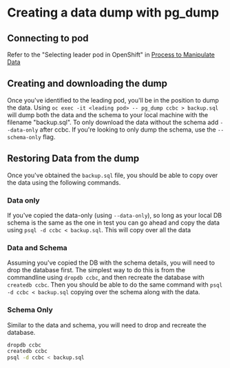 # Creating a data dump with pg_dump

## Connecting to pod

Refer to the "Selecting leader pod in OpenShift" in [Process to Manipulate Data](./process_to_manipulate_data.md)

## Creating and downloading the dump

Once you've identified to the leading pod, you'll be in the position to dump the data. Using `oc exec -it <leading pod> -- pg_dump ccbc > backup.sql` will dump both the data and the schema to your local machine with the filename "backup.sql". To only download the data without the schema add `--data-only` after ccbc. If you're looking to only dump the schema, use the `--schema-only` flag.

## Restoring Data from the dump

Once you've obtained the `backup.sql` file, you should be able to copy over the data using the following commands.

### Data only

If you've copied the data-only (using `--data-only`), so long as your local DB schema is the same as the one in test you can go ahead and copy the data using `psql -d ccbc < backup.sql`. This will copy over all the data

### Data and Schema

Assuming you've copied the DB with the schema details, you will need to drop the database first. The simplest way to do this is from the commandline using `dropdb ccbc`, and then recreate the database with `createdb ccbc`. Then you should be able to do the same command with `psql -d ccbc < backup.sql` copying over the schema along with the data.

### Schema Only

Similar to the data and schema, you will need to drop and recreate the database.

```bash
dropdb ccbc
createdb ccbc
psql -d ccbc < backup.sql
```
